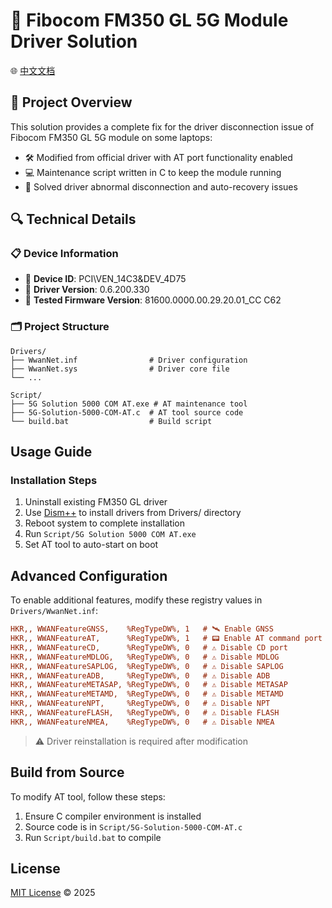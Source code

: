 # 📡 Fibocom FM350 GL 5G Module Driver Solution

🌐 [中文文档](README_ZH.md)

## 🚀 Project Overview

This solution provides a complete fix for the driver disconnection issue of Fibocom FM350 GL 5G module on some laptops:

- 🛠️ Modified from official driver with AT port functionality enabled
- 💻 Maintenance script written in C to keep the module running
- 🔌 Solved driver abnormal disconnection and auto-recovery issues

## 🔍 Technical Details

### 📋 Device Information
- 🔹 **Device ID**: PCI\VEN_14C3&amp;DEV_4D75
- 🔹 **Driver Version**: 0.6.200.330
- 🔹 **Tested Firmware Version**: 81600.0000.00.29.20.01_CC C62

### 🗂️ Project Structure
```
Drivers/
├── WwanNet.inf                # Driver configuration
├── WwanNet.sys                # Driver core file
└── ...

Script/
├── 5G Solution 5000 COM AT.exe # AT maintenance tool
├── 5G-Solution-5000-COM-AT.c  # AT tool source code
└── build.bat                  # Build script
```

## Usage Guide

### Installation Steps
1. Uninstall existing FM350 GL driver
2. Use [Dism++](https://github.com/Chuyu-Team/Dism-Multi-language) to install drivers from Drivers/ directory
3. Reboot system to complete installation
4. Run `Script/5G Solution 5000 COM AT.exe`
5. Set AT tool to auto-start on boot

## Advanced Configuration

To enable additional features, modify these registry values in `Drivers/WwanNet.inf`:

```ini
HKR,, WWANFeatureGNSS,    %RegTypeDW%, 1   # 🛰️ Enable GNSS
HKR,, WWANFeatureAT,      %RegTypeDW%, 1   # 📟 Enable AT command port
HKR,, WWANFeatureCD,      %RegTypeDW%, 0   # ⚠️ Disable CD port
HKR,, WWANFeatureMDLOG,   %RegTypeDW%, 0   # ⚠️ Disable MDLOG
HKR,, WWANFeatureSAPLOG,  %RegTypeDW%, 0   # ⚠️ Disable SAPLOG
HKR,, WWANFeatureADB,     %RegTypeDW%, 0   # ⚠️ Disable ADB
HKR,, WWANFeatureMETASAP, %RegTypeDW%, 0   # ⚠️ Disable METASAP
HKR,, WWANFeatureMETAMD,  %RegTypeDW%, 0   # ⚠️ Disable METAMD
HKR,, WWANFeatureNPT,     %RegTypeDW%, 0   # ⚠️ Disable NPT
HKR,, WWANFeatureFLASH,   %RegTypeDW%, 0   # ⚠️ Disable FLASH
HKR,, WWANFeatureNMEA,    %RegTypeDW%, 0   # ⚠️ Disable NMEA
```

> ⚠️ Driver reinstallation is required after modification

## Build from Source

To modify AT tool, follow these steps:

1. Ensure C compiler environment is installed
2. Source code is in `Script/5G-Solution-5000-COM-AT.c`
3. Run `Script/build.bat` to compile

## License

[MIT License](LICENSE) © 2025
